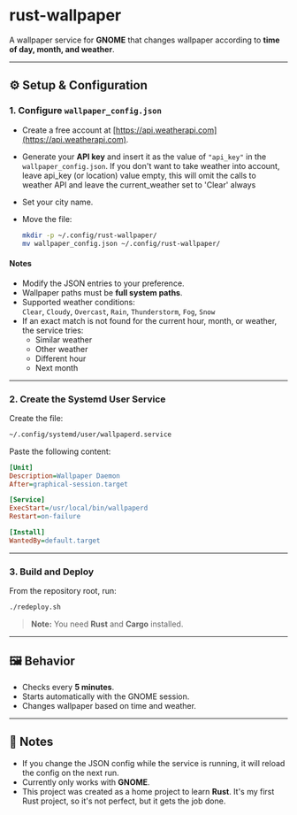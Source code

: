 # rust-wallpaper

A wallpaper service for **GNOME** that changes wallpaper according to **time of day, month, and weather**.

---

## ⚙️ Setup & Configuration

### 1. Configure `wallpaper_config.json`

- Create a free account at [https://api.weatherapi.com](https://api.weatherapi.com).
- Generate your **API key** and insert it as the value of `"api_key"` in the `wallpaper_config.json`. If you don't want to take weather into account, leave api_key (or location) value empty, this will omit the calls to weather API and leave the current_weather set to 'Clear' always
- Set your city name.
- Move the file:

  ```bash
  mkdir -p ~/.config/rust-wallpaper/
  mv wallpaper_config.json ~/.config/rust-wallpaper/
  ```

#### Notes

- Modify the JSON entries to your preference.
- Wallpaper paths must be **full system paths**.
- Supported weather conditions:  
  `Clear`, `Cloudy`, `Overcast`, `Rain`, `Thunderstorm`, `Fog`, `Snow`
- If an exact match is not found for the current hour, month, or weather, the service tries:
  - Similar weather
  - Other weather
  - Different hour
  - Next month

---

### 2. Create the Systemd User Service

Create the file:

```bash
~/.config/systemd/user/wallpaperd.service
```

Paste the following content:

```ini
[Unit]
Description=Wallpaper Daemon
After=graphical-session.target

[Service]
ExecStart=/usr/local/bin/wallpaperd
Restart=on-failure

[Install]
WantedBy=default.target
```

---

### 3. Build and Deploy

From the repository root, run:

```bash
./redeploy.sh
```

> **Note:** You need **Rust** and **Cargo** installed.

---

## 🖼️ Behavior

- Checks every **5 minutes**.
- Starts automatically with the GNOME session.
- Changes wallpaper based on time and weather.

---

## 📝 Notes

- If you change the JSON config while the service is running, it will reload the config on the next run.
- Currently only works with **GNOME**.
- This project was created as a home project to learn **Rust**. It's my first Rust project, so it's not perfect, but it gets the job done.
